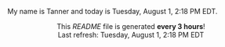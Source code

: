 My name is Tanner and today is Tuesday, August 1, 2:18 PM EDT.

<p align="center">This <i>README</i> file is generated <b>every 3 hours</b>!</br>Last refresh: Tuesday, August 1, 2:18 PM EDT<br /></p>
